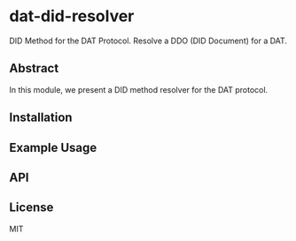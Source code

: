 dat-did-resolver
================

DID Method for the DAT Protocol. Resolve a DDO (DID Document) for a DAT.

## Abstract

In this module, we present a DID method resolver for the DAT protocol.

## Installation

## Example Usage

## API

## License

MIT
